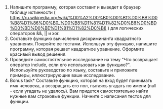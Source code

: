 1. Напишите программу, которая составит и выведет в браузер таблицу истинности ( https://ru.wikipedia.org/wiki/%D0%A2%D0%B0%D0%B1%D0%BB%D0%B8%D1%86%D0%B0_%D0%B8%D1%81%D1%82%D0%B8%D0%BD%D0%BD%D0%BE%D1%81%D1%82%D0%B8 ) для логических операторов &&, || и xor.
2. Составьте функцию вычисления дискриминанта квадратного уравнения. Покройте ее тестами. Используя эту функцию, напишите программу, которая решает квадратное уравнение. Оформите красивый вывод решения.
3. Проведите самостоятельное исследование на тему "Что возвращает оператор include, если его использовать как функцию?". Используйте руководство по языку, составьте и приложите примеры, иллюстрирующие ваше исследование.
4. Bonus task* Составьте функцию, которая на вход будет принимать имя человека, а возвращать его пол, пытаясь угадать по имени (null - если угадать не удалось). Вам придется самостоятельно найти нужные вам строковые функции. Начните с написания тестов для функции. 
